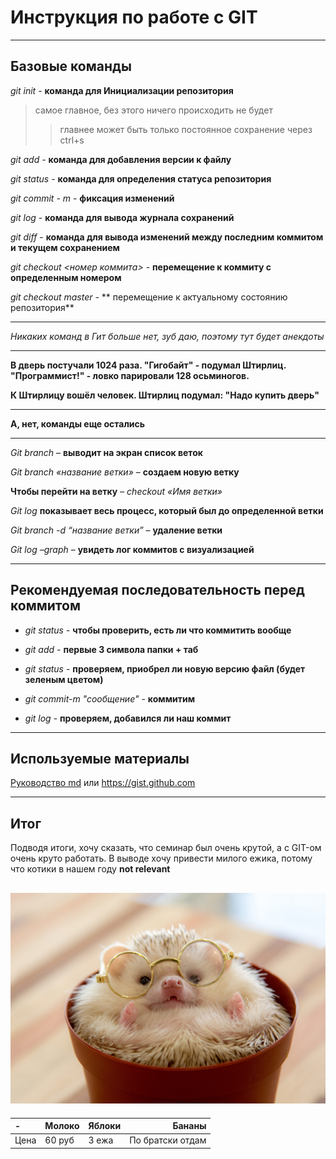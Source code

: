# Инструкция по работе с GIT
---
## Базовые команды 

*git init* - **команда для Инициализации репозитория**
>самое главное, без этого ничего происходить не будет
>>главнее может быть только постоянное сохранение через ctrl+s

*git add* - **команда для добавления версии к файлу**

*git status* - **команда для определения статуса репозитория**

*git commit - m <message>* - **фиксация изменений**

*git log* - **команда для вывода журнала сохранений**

*git diff* - **команда для вывода изменений между последним коммитом и текущем сохранением**

*git checkout <номер коммита>* - **перемещение к коммиту с определенным номером**

*git checkout master* - ** перемещение к актуальному состоянию репозитория**

---

*Никаких команд в Гит больше нет, зуб даю, поэтому тут будет анекдоты*

---

**В дверь постучали 1024 раза. "Гигобайт" - подумал Штирлиц. "Программист!" - ловко парировали 128 осьминогов.**

**К Штирлицу вошёл человек. Штирлиц подумал: "Надо купить дверь"**

---

**А, нет, команды еще остались**

---
*Git branch* – **выводит на экран список веток**

*Git branch «название ветки»* – **создаем новую ветку**
 
**Чтобы перейти на ветку** – *checkout «Имя ветки»*

*Git log* **показывает весь процесс, который был до определенной ветки**

*Git branch -d “название ветки”* – **удаление ветки**

*Git log –graph* – **увидеть лог коммитов с визуализацией** 

---
## Рекомендуемая последовательность перед коммитом

* *git status* - **чтобы проверить, есть ли что коммитить вообще**

* *git add* - **первые 3 символа папки + таб**

* *git status* - **проверяем, приобрел ли новую версию файл (будет зеленым цветом)**

* *git commit-m "cообщение"* - **коммитим**

* *git log* - **проверяем, добавился ли наш коммит**

---

## Используемые материалы
 [Руководство md](https://gist.github.com/Jekins/2bf2d0638163f1294637#Headers)
 или <https://gist.github.com>

---
 ## Итог
 Подводя итоги, хочу сказать, что семинар был очень крутой, а с GIT-ом очень круто работать. 
 В выводе хочу привести милого ежика, потому что котики в нашем году **not relevant**

![Альтернативный текст](12341.jpg)
---

-|Молоко|Яблоки|Бананы
:-|-|-|-:
Цена|60 руб|3 ежа|По братски отдам
